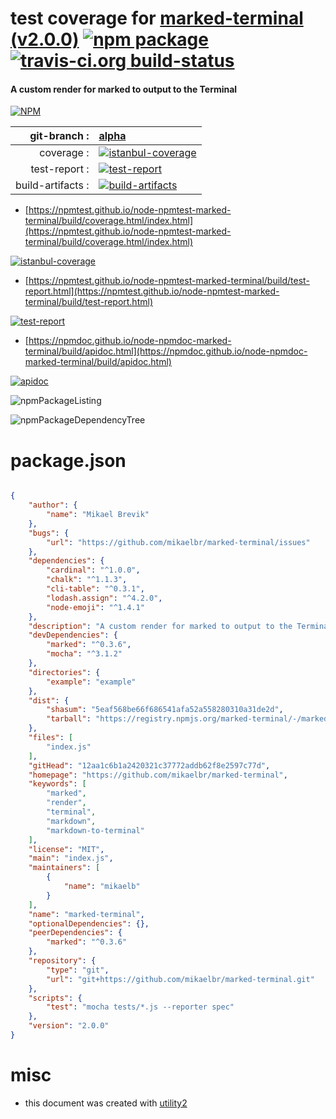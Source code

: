 # test coverage for  [marked-terminal (v2.0.0)](https://github.com/mikaelbr/marked-terminal)  [![npm package](https://img.shields.io/npm/v/npmtest-marked-terminal.svg?style=flat-square)](https://www.npmjs.org/package/npmtest-marked-terminal) [![travis-ci.org build-status](https://api.travis-ci.org/npmtest/node-npmtest-marked-terminal.svg)](https://travis-ci.org/npmtest/node-npmtest-marked-terminal)
#### A custom render for marked to output to the Terminal

[![NPM](https://nodei.co/npm/marked-terminal.png?downloads=true&downloadRank=true&stars=true)](https://www.npmjs.com/package/marked-terminal)

| git-branch : | [alpha](https://github.com/npmtest/node-npmtest-marked-terminal/tree/alpha)|
|--:|:--|
| coverage : | [![istanbul-coverage](https://npmtest.github.io/node-npmtest-marked-terminal/build/coverage.badge.svg)](https://npmtest.github.io/node-npmtest-marked-terminal/build/coverage.html/index.html)|
| test-report : | [![test-report](https://npmtest.github.io/node-npmtest-marked-terminal/build/test-report.badge.svg)](https://npmtest.github.io/node-npmtest-marked-terminal/build/test-report.html)|
| build-artifacts : | [![build-artifacts](https://npmtest.github.io/node-npmtest-marked-terminal/glyphicons_144_folder_open.png)](https://github.com/npmtest/node-npmtest-marked-terminal/tree/gh-pages/build)|

- [https://npmtest.github.io/node-npmtest-marked-terminal/build/coverage.html/index.html](https://npmtest.github.io/node-npmtest-marked-terminal/build/coverage.html/index.html)

[![istanbul-coverage](https://npmtest.github.io/node-npmtest-marked-terminal/build/screenCapture.buildCi.browser.%252Ftmp%252Fbuild%252Fcoverage.lib.html.png)](https://npmtest.github.io/node-npmtest-marked-terminal/build/coverage.html/index.html)

- [https://npmtest.github.io/node-npmtest-marked-terminal/build/test-report.html](https://npmtest.github.io/node-npmtest-marked-terminal/build/test-report.html)

[![test-report](https://npmtest.github.io/node-npmtest-marked-terminal/build/screenCapture.buildCi.browser.%252Ftmp%252Fbuild%252Ftest-report.html.png)](https://npmtest.github.io/node-npmtest-marked-terminal/build/test-report.html)

- [https://npmdoc.github.io/node-npmdoc-marked-terminal/build/apidoc.html](https://npmdoc.github.io/node-npmdoc-marked-terminal/build/apidoc.html)

[![apidoc](https://npmdoc.github.io/node-npmdoc-marked-terminal/build/screenCapture.buildCi.browser.%252Ftmp%252Fbuild%252Fapidoc.html.png)](https://npmdoc.github.io/node-npmdoc-marked-terminal/build/apidoc.html)

![npmPackageListing](https://npmtest.github.io/node-npmtest-marked-terminal/build/screenCapture.npmPackageListing.svg)

![npmPackageDependencyTree](https://npmtest.github.io/node-npmtest-marked-terminal/build/screenCapture.npmPackageDependencyTree.svg)



# package.json

```json

{
    "author": {
        "name": "Mikael Brevik"
    },
    "bugs": {
        "url": "https://github.com/mikaelbr/marked-terminal/issues"
    },
    "dependencies": {
        "cardinal": "^1.0.0",
        "chalk": "^1.1.3",
        "cli-table": "^0.3.1",
        "lodash.assign": "^4.2.0",
        "node-emoji": "^1.4.1"
    },
    "description": "A custom render for marked to output to the Terminal",
    "devDependencies": {
        "marked": "^0.3.6",
        "mocha": "^3.1.2"
    },
    "directories": {
        "example": "example"
    },
    "dist": {
        "shasum": "5eaf568be66f686541afa52a558280310a31de2d",
        "tarball": "https://registry.npmjs.org/marked-terminal/-/marked-terminal-2.0.0.tgz"
    },
    "files": [
        "index.js"
    ],
    "gitHead": "12aa1c6b1a2420321c37772addb62f8e2597c77d",
    "homepage": "https://github.com/mikaelbr/marked-terminal",
    "keywords": [
        "marked",
        "render",
        "terminal",
        "markdown",
        "markdown-to-terminal"
    ],
    "license": "MIT",
    "main": "index.js",
    "maintainers": [
        {
            "name": "mikaelb"
        }
    ],
    "name": "marked-terminal",
    "optionalDependencies": {},
    "peerDependencies": {
        "marked": "^0.3.6"
    },
    "repository": {
        "type": "git",
        "url": "git+https://github.com/mikaelbr/marked-terminal.git"
    },
    "scripts": {
        "test": "mocha tests/*.js --reporter spec"
    },
    "version": "2.0.0"
}
```



# misc
- this document was created with [utility2](https://github.com/kaizhu256/node-utility2)

